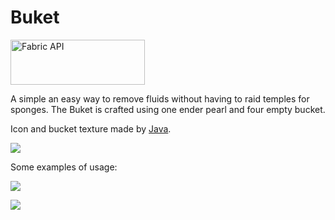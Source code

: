 # Buket

<a href="https://modrinth.com/mod/fabric-api"><img src="https://bm.jae.fi/mr/fabric.png" width="215" height="72" title="Fabric API" alt="Fabric API"></a>

A simple an easy way to remove fluids without having to raid temples for sponges.
The Buket is crafted using one ender pearl and four empty bucket.

Icon and bucket texture made by [Java](https://matrix.to/#/@java:furry.lol).

![](https://bm.jae.fi/mr/craft.png)

Some examples of usage:

![](https://bm.jae.fi/mr/lava.gif)

![](https://bm.jae.fi/mr/water.gif)